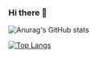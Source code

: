### Hi there 👋

<!--
**wangwenqiangGitHub/wangwenqiangGitHub** is a ✨ _special_ ✨ repository because its `README.md` (this file) appears on your GitHub profile.

Here are some ideas to get you started:

- 🔭 I’m currently working on ...
- 🌱 I’m currently learning ...
- 👯 I’m looking to collaborate on ...
- 🤔 I’m looking for help with ...
- 💬 Ask me about ...
- 📫 How to reach me: ...
- 😄 Pronouns: ...
- ⚡ Fun fact: ...
-->
![Anurag's GitHub stats](https://github-readme-stats.vercel.app/api?username=wangwenqiangGitHub&show_icons=true&theme=radical)

[![Top Langs](https://github-readme-stats.vercel.app/api/top-langs/?username=wangwenqiangGitHub&layout=compact)](https://github.com/anuraghazra/github-readme-stats)
